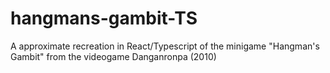 # hangmans-gambit-TS

A approximate recreation in React/Typescript of the minigame "Hangman's Gambit" from the videogame Danganronpa (2010)
